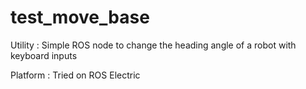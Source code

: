 test_move_base
==============

Utility : Simple ROS node to change the heading angle of a robot with keyboard inputs

Platform : Tried on ROS Electric